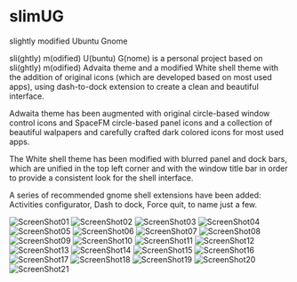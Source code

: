 # slimUG
slightly modified Ubuntu Gnome

sli(ghtly) m(odified) U(buntu) G(nome) is a personal project based on sli(ghtly) m(odified) Advaita theme and a modified White shell theme with the addition of original icons (which are developed based on most used apps), using dash-to-dock extension to create a clean and beautiful interface.

Adwaita theme has been augmented with original circle-based window control icons and SpaceFM circle-based panel icons and a collection of beautiful walpapers and carefully crafted dark colored icons for most used apps.

The White shell theme has been modified with blurred panel and dock bars, which are unified in the top left corner and with the window title bar in order to provide a consistent look for the shell interface.

A series of recommended gnome shell extensions have been added: Activities configurator, Dash to dock, Force quit, to name just a few.

![ScreenShot01](screenshot01.png)
![ScreenShot02](screenshot02.png)
![ScreenShot03](screenshot03.png)
![ScreenShot04](screenshot04.png)
![ScreenShot05](screenshot05.png)
![ScreenShot06](screenshot06.png)
![ScreenShot07](screenshot07.png)
![ScreenShot08](screenshot08.png)
![ScreenShot09](screenshot09.png)
![ScreenShot10](screenshot10.png)
![ScreenShot11](screenshot11.png)
![ScreenShot12](screenshot12.png)
![ScreenShot13](screenshot13.png)
![ScreenShot14](screenshot14.png)
![ScreenShot15](screenshot15.png)
![ScreenShot16](screenshot16.png)
![ScreenShot17](screenshot17.png)
![ScreenShot18](screenshot18.png)
![ScreenShot19](screenshot19.png)
![ScreenShot20](screenshot20.png)
![ScreenShot21](screenshot21.png)